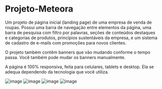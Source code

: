 # Projeto-Meteora
Um projeto de página inicial (landing page) de uma empresa de venda de roupas. Possui uma barra de navegação entre elementos da página, uma barra de pesquisa com filtro por palavras, seções de conteúdos destaques e categorias de produtos, princípios sustentáveis da empresa, e um sistema de cadastro de e-mails com promoções para novos clientes.

O projeto também contêm banners que vão mudando conforme o tempo passa. Você também pode mudar os banners manualmente.

A página é 100% responsiva, feita para celulares, tablets e desktop. Ela se adequa dependendo da tecnologia que você utiliza.

![image](https://github.com/phsoaresb/Projeto-Meteora/assets/134897384/99f55fa2-f5db-4572-9ebf-b50cb483e084)
![image](https://github.com/phsoaresb/Projeto-Meteora/assets/134897384/85c7e983-410c-4781-ae3b-3ec644394d97)
![image](https://github.com/phsoaresb/Projeto-Meteora/assets/134897384/b25dee4b-b232-4cd1-8731-b159146d0455)
![image](https://github.com/phsoaresb/Projeto-Meteora/assets/134897384/a67e3670-4b1f-4b1e-b2b4-f5d016d6fb20)


